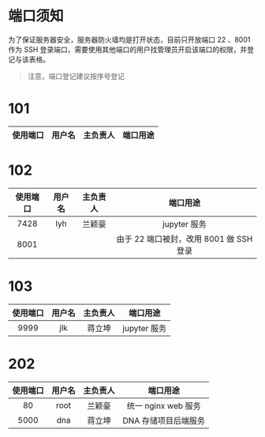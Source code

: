 # 端口须知

为了保证服务器安全，服务器防火墙均是打开状态，目前只开放端口 22 、8001 作为 SSH 登录端口，需要使用其他端口的用户找管理员开启该端口的权限，并登记与该表格。

> 注意，端口登记建议按序号登记

# 101

| 使用端口 | 用户名 | 主负责人 | 端口用途 |
| :------: | :----: | :------: | :------: |

# 102

| 使用端口 | 用户名 | 主负责人 |                端口用途                 |
| :------: | :----: | :------: | :-------------------------------------: |
|   7428   |  lyh   |  兰颖豪  |              jupyter 服务               |
|   8001   |        |          | 由于 22 端口被封，改用 8001 做 SSH 登录 |

# 103

| 使用端口 | 用户名 | 主负责人 |   端口用途   |
| :------: | :----: | :------: | :----------: |
|   9999   |  jlk   |  蒋立坤  | jupyter 服务 |

# 202

| 使用端口 | 用户名 | 主负责人 |       端口用途       |
| :------: | :----: | :------: | :------------------: |
|    80    |  root  |  兰颖豪  | 统一 nginx web 服务  |
|   5000   |  dna   |  蒋立坤  | DNA 存储项目后端服务 |
